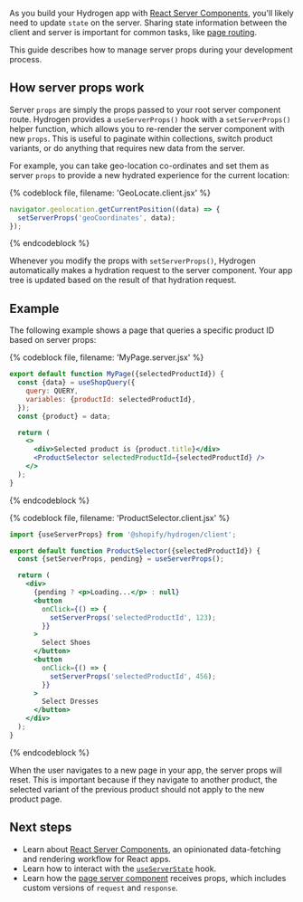 As you build your Hydrogen app with [React Server Components](/custom-storefronts/hydrogen/framework/react-server-components), you'll likely need to update `state` on the server. Sharing state information between the client and server is important for common tasks, like [page routing](/custom-storefronts/hydrogen/framework/react-server-components/work-with-rsc#sharing-state-between-client-and-server).

This guide describes how to manage server props during your development process.

## How server props work

Server `props` are simply the props passed to your root server component route. Hydrogen provides a `useServerProps()` hook with a `setServerProps()` helper function, which allows you to re-render the server component with new `props`. This is useful to paginate within collections, switch product variants, or do anything that requires new data from the server.

For example, you can take geo-location co-ordinates and set them as server `props` to provide a new hydrated experience for the current location:

{% codeblock file, filename: 'GeoLocate.client.jsx' %}

```js
navigator.geolocation.getCurrentPosition((data) => {
  setServerProps('geoCoordinates', data);
});
```

{% endcodeblock %}

Whenever you modify the props with `setServerProps()`, Hydrogen automatically makes a hydration request to the server component. Your app tree is updated based on the result of that hydration request.

## Example

The following example shows a page that queries a specific product ID based on server props:

{% codeblock file, filename: 'MyPage.server.jsx' %}

```jsx
export default function MyPage({selectedProductId}) {
  const {data} = useShopQuery({
    query: QUERY,
    variables: {productId: selectedProductId},
  });
  const {product} = data;

  return (
    <>
      <div>Selected product is {product.title}</div>
      <ProductSelector selectedProductId={selectedProductId} />
    </>
  );
}
```

{% endcodeblock %}

{% codeblock file, filename: 'ProductSelector.client.jsx' %}

```jsx
import {useServerProps} from '@shopify/hydrogen/client';

export default function ProductSelector({selectedProductId}) {
  const {setServerProps, pending} = useServerProps();

  return (
    <div>
      {pending ? <p>Loading...</p> : null}
      <button
        onClick={() => {
          setServerProps('selectedProductId', 123);
        }}
      >
        Select Shoes
      </button>
      <button
        onClick={() => {
          setServerProps('selectedProductId', 456);
        }}
      >
        Select Dresses
      </button>
    </div>
  );
}
```

{% endcodeblock %}

When the user navigates to a new page in your app, the server props will reset. This is important because if they navigate to another product, the selected variant of the previous product should not apply to the new product page.

## Next steps

- Learn about [React Server Components](/custom-storefronts/hydrogen/framework/react-server-components), an opinionated data-fetching and rendering workflow for React apps.
- Learn how to interact with the [`useServerState`](/api/hydrogen/hooks/global/useserverstate) hook.
- Learn how the [page server component](/custom-storefronts/hydrogen/framework/pages) receives props, which includes custom versions of `request` and `response`.
